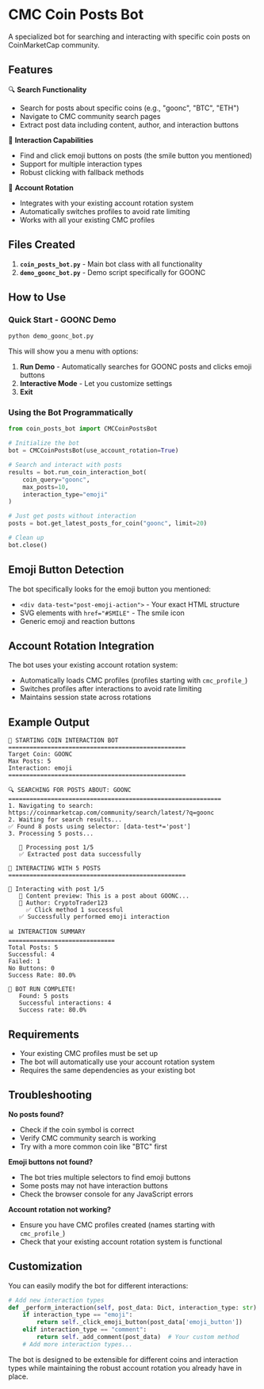 # CMC Coin Posts Bot

A specialized bot for searching and interacting with specific coin posts on CoinMarketCap community.

## Features

🔍 **Search Functionality**
- Search for posts about specific coins (e.g., "goonc", "BTC", "ETH")
- Navigate to CMC community search pages
- Extract post data including content, author, and interaction buttons

🎯 **Interaction Capabilities**
- Find and click emoji buttons on posts (the smile button you mentioned)
- Support for multiple interaction types
- Robust clicking with fallback methods

🔄 **Account Rotation**
- Integrates with your existing account rotation system
- Automatically switches profiles to avoid rate limiting
- Works with all your existing CMC profiles

## Files Created

1. **`coin_posts_bot.py`** - Main bot class with all functionality
2. **`demo_goonc_bot.py`** - Demo script specifically for GOONC

## How to Use

### Quick Start - GOONC Demo

```bash
python demo_goonc_bot.py
```

This will show you a menu with options:
1. **Run Demo** - Automatically searches for GOONC posts and clicks emoji buttons
2. **Interactive Mode** - Let you customize settings
3. **Exit**

### Using the Bot Programmatically

```python
from coin_posts_bot import CMCCoinPostsBot

# Initialize the bot
bot = CMCCoinPostsBot(use_account_rotation=True)

# Search and interact with posts
results = bot.run_coin_interaction_bot(
    coin_query="goonc",
    max_posts=10,
    interaction_type="emoji"
)

# Just get posts without interaction
posts = bot.get_latest_posts_for_coin("goonc", limit=20)

# Clean up
bot.close()
```

## Emoji Button Detection

The bot specifically looks for the emoji button you mentioned:
- `<div data-test="post-emoji-action">` - Your exact HTML structure
- SVG elements with `href="#SMILE"` - The smile icon
- Generic emoji and reaction buttons

## Account Rotation Integration

The bot uses your existing account rotation system:
- Automatically loads CMC profiles (profiles starting with `cmc_profile_`)
- Switches profiles after interactions to avoid rate limiting
- Maintains session state across rotations

## Example Output

```
🤖 STARTING COIN INTERACTION BOT
==================================================
Target Coin: GOONC
Max Posts: 5
Interaction: emoji
==================================================

🔍 SEARCHING FOR POSTS ABOUT: GOONC
============================================================
1. Navigating to search: https://coinmarketcap.com/community/search/latest/?q=goonc
2. Waiting for search results...
✅ Found 8 posts using selector: [data-test*='post']
3. Processing 5 posts...

   📝 Processing post 1/5
   ✅ Extracted post data successfully

🎯 INTERACTING WITH 5 POSTS
==================================================

🎯 Interacting with post 1/5
   📝 Content preview: This is a post about GOONC...
   👤 Author: CryptoTrader123
     ✅ Click method 1 successful
   ✅ Successfully performed emoji interaction

📊 INTERACTION SUMMARY
==============================
Total Posts: 5
Successful: 4
Failed: 1
No Buttons: 0
Success Rate: 80.0%

🎉 BOT RUN COMPLETE!
   Found: 5 posts
   Successful interactions: 4
   Success rate: 80.0%
```

## Requirements

- Your existing CMC profiles must be set up
- The bot will automatically use your account rotation system
- Requires the same dependencies as your existing bot

## Troubleshooting

**No posts found?**
- Check if the coin symbol is correct
- Verify CMC community search is working
- Try with a more common coin like "BTC" first

**Emoji buttons not found?**
- The bot tries multiple selectors to find emoji buttons
- Some posts may not have interaction buttons
- Check the browser console for any JavaScript errors

**Account rotation not working?**
- Ensure you have CMC profiles created (names starting with `cmc_profile_`)
- Check that your existing account rotation system is functional

## Customization

You can easily modify the bot for different interactions:

```python
# Add new interaction types
def _perform_interaction(self, post_data: Dict, interaction_type: str) -> bool:
    if interaction_type == "emoji":
        return self._click_emoji_button(post_data['emoji_button'])
    elif interaction_type == "comment":
        return self._add_comment(post_data)  # Your custom method
    # Add more interaction types...
```

The bot is designed to be extensible for different coins and interaction types while maintaining the robust account rotation you already have in place. 
